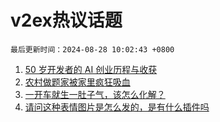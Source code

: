 # v2ex热议话题

`最后更新时间：2024-08-28 10:02:43 +0800`

1. [50 岁开发者的 AI 创业历程与收获](https://www.v2ex.com/t/1068143)
1. [农村做题家被家里疯狂吸血](https://www.v2ex.com/t/1068112)
1. [一开车就生一肚子气，该怎么化解？](https://www.v2ex.com/t/1068067)
1. [请问这种表情图片是怎么发的，是有什么插件吗](https://www.v2ex.com/t/1068188)

